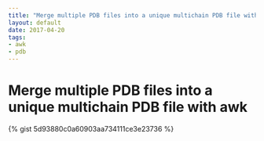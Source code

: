 ```yaml
---
title: "Merge multiple PDB files into a unique multichain PDB file with awk"
layout: default
date: 2017-04-20
tags:
- awk
- pdb
---
```


# Merge multiple PDB files into a unique multichain PDB file with awk

{% gist 5d93880c0a60903aa734111ce3e23736 %}
